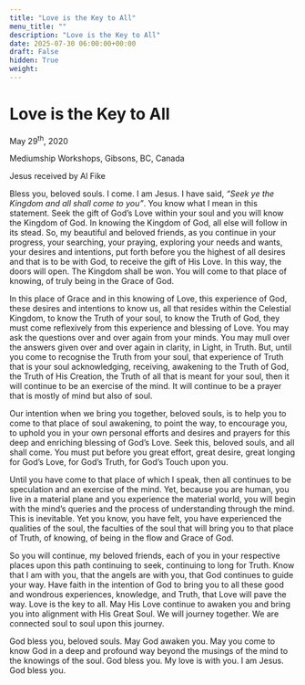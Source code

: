 ```yaml
---
title: "Love is the Key to All"
menu_title: ""
description: "Love is the Key to All"
date: 2025-07-30 06:00:00+00:00
draft: False
hidden: True
weight:
---
```

# Love is the Key to All

May 29<sup>th</sup>, 2020

Mediumship Workshops, Gibsons, BC, Canada

Jesus received by Al Fike

Bless you, beloved souls. I come. I am Jesus. I have said, *“Seek ye the Kingdom and all shall come to you”*. You know what I mean in this statement. Seek the gift of God’s Love within your soul and you will know the Kingdom of God. In knowing the Kingdom of God, all else will follow in its stead. So, my beautiful and beloved friends, as you continue in your progress, your searching, your praying, exploring your needs and wants, your desires and intentions, put forth before you the highest of all desires and that is to be with God, to receive the gift of His Love. In this way, the doors will open. The Kingdom shall be won. You will come to that place of knowing, of truly being in the Grace of God.

In this place of Grace and in this knowing of Love, this experience of God, these desires and intentions to know us, all that resides within the Celestial Kingdom, to know the Truth of your soul, to know the Truth of God, they must come reflexively from this experience and blessing of Love. You may ask the questions over and over again from your minds. You may mull over the answers given over and over again in clarity, in Light, in Truth. But, until you come to recognise the Truth from your soul, that experience of Truth that is your soul acknowledging, receiving, awakening to the Truth of God, the Truth of His Creation, the Truth of all that is meant for your soul, then it will continue to be an exercise of the mind. It will continue to be a prayer that is mostly of mind but also of soul.

Our intention when we bring you together, beloved souls, is to help you to come to that place of soul awakening, to point the way, to encourage you, to uphold you in your own personal efforts and desires and prayers for this deep and enriching blessing of God’s Love. Seek this, beloved souls, and all shall come. You must put before you great effort, great desire, great longing for God’s Love, for God’s Truth, for God’s Touch upon you.

Until you have come to that place of which I speak, then all continues to be speculation and an exercise of the mind. Yet, because you are human, you live in a material plane and  you experience the material world, you will begin with the mind’s queries and the process of understanding through the mind. This is inevitable. Yet you know, you have felt, you have experienced the qualities of the soul, the faculties of the soul that will bring you to that place of Truth, of knowing, of being in the flow and Grace of God.

So you will continue, my beloved friends, each of you in your respective places upon this path continuing to seek, continuing to long for Truth. Know that I am with you, that the angels are with you, that God continues to guide your way. Have faith in the intention of God to bring you to all these good and wondrous experiences, knowledge, and Truth, that Love will pave the way. Love is the key to all. May His Love continue to awaken you and bring you into alignment with His Great Soul. We will journey together. We are connected soul to soul upon this journey.

God bless you, beloved souls. May God awaken you. May you come to know God in a deep and profound way beyond the musings of the mind to the knowings of the soul. God bless you. My love is with you. I am Jesus. God bless you. 

